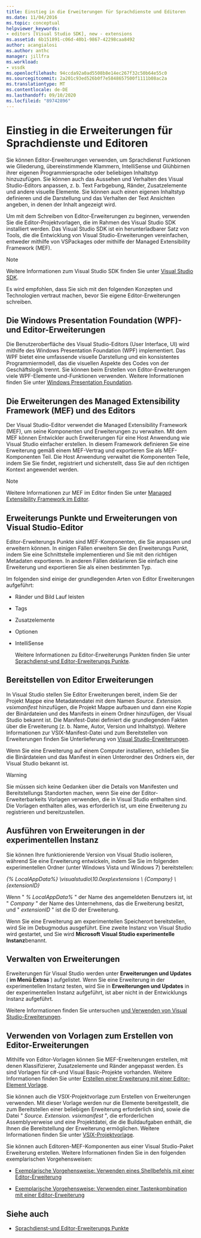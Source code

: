 ```yaml
---
title: Einstieg in die Erweiterungen für Sprachdienste und Editoren
ms.date: 11/04/2016
ms.topic: conceptual
helpviewer_keywords:
- editors [Visual Studio SDK], new - extensions
ms.assetid: 6b151891-c06d-40b1-9867-42298caa8492
author: acangialosi
ms.author: anthc
manager: jillfra
ms.workload:
- vssdk
ms.openlocfilehash: 94ccda92a0ad5508b8e14ec267f32c50b64e55c0
ms.sourcegitcommit: 2a201c93ed526b0f7e5848657500f1111b08ac2a
ms.translationtype: MT
ms.contentlocale: de-DE
ms.lasthandoff: 09/10/2020
ms.locfileid: "89742896"
---
```

# <a name="get-started-with-language-service-and-editor-extensions"></a>Einstieg in die Erweiterungen für Sprachdienste und Editoren

Sie können Editor-Erweiterungen verwenden, um Sprachdienst Funktionen wie Gliederung, übereinstimmende Klammern, IntelliSense und Glühbirnen ihrer eigenen Programmiersprache oder beliebigen Inhaltstyp hinzuzufügen. Sie können auch das Aussehen und Verhalten des Visual Studio-Editors anpassen, z. b. Text Farbgebung, Ränder, Zusatzelemente und andere visuelle Elemente. Sie können auch einen eigenen Inhaltstyp definieren und die Darstellung und das Verhalten der Text Ansichten angeben, in denen der Inhalt angezeigt wird.

 Um mit dem Schreiben von Editor-Erweiterungen zu beginnen, verwenden Sie die Editor-Projektvorlagen, die im Rahmen des Visual Studio SDK installiert werden. Das Visual Studio SDK ist ein herunterladbarer Satz von Tools, die die Entwicklung von Visual Studio-Erweiterungen vereinfachen, entweder mithilfe von VSPackages oder mithilfe der Managed Extensibility Framework (MEF).

> [!NOTE]
> Weitere Informationen zum Visual Studio SDK finden Sie unter [Visual Studio SDK](../extensibility/visual-studio-sdk.md).

 Es wird empfohlen, dass Sie sich mit den folgenden Konzepten und Technologien vertraut machen, bevor Sie eigene Editor-Erweiterungen schreiben.

## <a name="the-windows-presentation-foundation-wpf-and-editor-extensions"></a>Die Windows Presentation Foundation (WPF)-und Editor-Erweiterungen

 Die Benutzeroberfläche des Visual Studio-Editors (User Interface, UI) wird mithilfe des Windows Presentation Foundation (WPF) implementiert. Das WPF bietet eine umfassende visuelle Darstellung und ein konsistentes Programmiermodell, das die visuellen Aspekte des Codes von der Geschäftslogik trennt. Sie können beim Erstellen von Editor-Erweiterungen viele WPF-Elemente und-Funktionen verwenden. Weitere Informationen finden Sie unter [Windows Presentation Foundation](/dotnet/framework/wpf/index).

## <a name="the-managed-extensibility-framework-mef-and-editor-extensions"></a>Die Erweiterungen des Managed Extensibility Framework (MEF) und des Editors

 Der Visual Studio-Editor verwendet die Managed Extensibility Framework (MEF), um seine Komponenten und Erweiterungen zu verwalten. Mit dem MEF können Entwickler auch Erweiterungen für eine Host Anwendung wie Visual Studio einfacher erstellen. In diesem Framework definieren Sie eine Erweiterung gemäß einem MEF-Vertrag und exportieren Sie als MEF-Komponenten Teil. Die Host Anwendung verwaltet die Komponenten Teile, indem Sie Sie findet, registriert und sicherstellt, dass Sie auf den richtigen Kontext angewendet werden.

> [!NOTE]
> Weitere Informationen zur MEF im Editor finden Sie unter [Managed Extensibility Framework im Editor](../extensibility/managed-extensibility-framework-in-the-editor.md).

## <a name="visual-studio-editor-extension-points-and-extensions"></a>Erweiterungs Punkte und Erweiterungen von Visual Studio-Editor

 Editor-Erweiterungs Punkte sind MEF-Komponenten, die Sie anpassen und erweitern können. In einigen Fällen erweitern Sie den Erweiterungs Punkt, indem Sie eine Schnittstelle implementieren und Sie mit den richtigen Metadaten exportieren. In anderen Fällen deklarieren Sie einfach eine Erweiterung und exportieren Sie als einen bestimmten Typ.

 Im folgenden sind einige der grundlegenden Arten von Editor Erweiterungen aufgeführt:

- Ränder und Bild Lauf leisten

- Tags

- Zusatzelemente

- Optionen

- IntelliSense

  Weitere Informationen zu Editor-Erweiterungs Punkten finden Sie unter [Sprachdienst-und Editor-Erweiterungs Punkte](../extensibility/language-service-and-editor-extension-points.md).

## <a name="deploying-editor-extensions"></a>Bereitstellen von Editor Erweiterungen

 In Visual Studio stellen Sie Editor Erweiterungen bereit, indem Sie der Projekt Mappe eine Metadatendatei mit dem Namen *Source. Extension. vsixmanifest* hinzufügen, die Projekt Mappe aufbauen und dann eine Kopie der Binärdateien und des Manifests in einem Ordner hinzufügen, der Visual Studio bekannt ist. Die Manifest-Datei definiert die grundlegenden Fakten über die Erweiterung (z. b. Name, Autor, Version und Inhaltstyp). Weitere Informationen zur VSIX-Manifest-Datei und zum Bereitstellen von Erweiterungen finden Sie Unterlieferung von [Visual Studio-Erweiterungen](../extensibility/shipping-visual-studio-extensions.md).

 Wenn Sie eine Erweiterung auf einem Computer installieren, schließen Sie die Binärdateien und das Manifest in einen Unterordner des Ordners ein, der Visual Studio bekannt ist.

> [!WARNING]
> Sie müssen sich keine Gedanken über die Details von Manifesten und Bereitstellungs Standorten machen, wenn Sie eine der Editor-Erweiterbarkeits Vorlagen verwenden, die in Visual Studio enthalten sind. Die Vorlagen enthalten alles, was erforderlich ist, um eine Erweiterung zu registrieren und bereitzustellen.

## <a name="run-extensions-in-the-experimental-instance"></a>Ausführen von Erweiterungen in der experimentellen Instanz

 Sie können Ihre funktionierende Version von Visual Studio isolieren, während Sie eine Erweiterung entwickeln, indem Sie Sie im folgenden experimentellen Ordner (unter Windows Vista und Windows 7) bereitstellen:

 *{% LocalAppData%} \visualstudio\10.0exp\extensions \\ {Company} \\ {extensionID}*

 Wenn " *% LocalAppData%* " der Name des angemeldeten Benutzers ist, ist " *Company* " der Name des Unternehmens, das die Erweiterung besitzt, und " *extensionID* " ist die ID der Erweiterung.

 Wenn Sie eine Erweiterung am experimentellen Speicherort bereitstellen, wird Sie im Debugmodus ausgeführt. Eine zweite Instanz von Visual Studio wird gestartet, und Sie wird **Microsoft Visual Studio experimentelle Instanz**benannt.

## <a name="manage-extensions"></a>Verwalten von Erweiterungen

 Erweiterungen für Visual Studio werden unter **Erweiterungen und Updates** ( **im Menü Extras** ) aufgelistet. Wenn Sie eine Erweiterung in der experimentellen Instanz testen, wird Sie in **Erweiterungen und Updates** in der experimentellen Instanz aufgeführt, ist aber nicht in der Entwicklungs Instanz aufgeführt.

 Weitere Informationen finden Sie untersuchen [und Verwenden von Visual Studio-Erweiterungen](../ide/finding-and-using-visual-studio-extensions.md).

## <a name="use-templates-to-create-editor-extensions"></a>Verwenden von Vorlagen zum Erstellen von Editor-Erweiterungen

 Mithilfe von Editor-Vorlagen können Sie MEF-Erweiterungen erstellen, mit denen Klassifizierer, Zusatzelemente und Ränder angepasst werden. Es sind Vorlagen für c#-und Visual Basic-Projekte vorhanden. Weitere Informationen finden Sie unter [Erstellen einer Erweiterung mit einer Editor-Element Vorlage](../extensibility/creating-an-extension-with-an-editor-item-template.md).

 Sie können auch die VSIX-Projektvorlage zum Erstellen von Erweiterungen verwenden. Mit dieser Vorlage werden nur die Elemente bereitgestellt, die zum Bereitstellen einer beliebigen Erweiterung erforderlich sind, sowie die Datei " *Source. Extension. vsixmanifest* ", die erforderlichen Assemblyverweise und eine Projektdatei, die die Buildaufgaben enthält, die Ihnen die Bereitstellung der Erweiterung ermöglichen. Weitere Informationen finden Sie unter [VSIX-Projektvorlage](../extensibility/vsix-project-template.md).

 Sie können auch Editoren-MEF-Komponenten aus einer Visual Studio-Paket Erweiterung erstellen. Weitere Informationen finden Sie in den folgenden exemplarischen Vorgehensweisen:

- [Exemplarische Vorgehensweise: Verwenden eines Shellbefehls mit einer Editor-Erweiterung](../extensibility/walkthrough-using-a-shell-command-with-an-editor-extension.md)

- [Exemplarische Vorgehensweise: Verwenden einer Tastenkombination mit einer Editor-Erweiterung](../extensibility/walkthrough-using-a-shortcut-key-with-an-editor-extension.md)

## <a name="see-also"></a>Siehe auch

- [Sprachdienst-und Editor-Erweiterungs Punkte](../extensibility/language-service-and-editor-extension-points.md)

